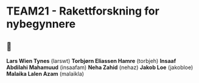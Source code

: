 # TEAM21 - Rakettforskning for nybegynnere

## 🚀
**Lars Wien Tynes** (larswt)
**Torbjørn Eliassen Hamre** (torbjeh)
**Insaaf Abdilahi Mahamuud** (insaafam)
**Neha Zahid** (nehaz)
**Jakob Loe** (jakobloe)
**Malaika Lalen Azam** (malaikla)
